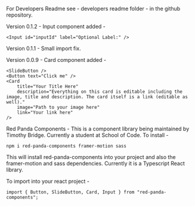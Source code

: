 For Developers Readme see - developers readme folder - in the github repository.

Version 0.1.2 - Input component added -
	
	<Input id="inputId" label="Optional Label:" />

Version 0.1.1 - Small import fix.

Version 0.0.9 - Card component added -

    <SlideButton />
	<Button text="Click me" />
	<Card
		title="Your Title Here"
		description="Everything on this card is editable including the image, title and description. The card itself is a link (editable as well)."
		image="Path to your image here"
		link="Your link here"
	/>

Red Panda Components -
This is a component library being maintained by Timothy Bridge.
Currently a student at School of Code. To install - 

    npm i red-panda-components framer-motion sass

This will install red-panda-components into your project and also the framer-motion and sass dependencies. Currently it is a Typescript React library.

To import into your react project -
    
    import { Button, SlideButton, Card, Input } from "red-panda-components";
